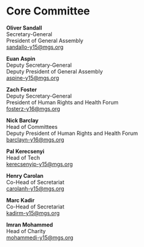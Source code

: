 # Core Committee

**Oliver Sandall**
<br/>Secretary-General
<br/>President of General Assembly
<br/>[sandallo-y15@mgs.org](mailto:sandallo-y15@mgs.org)

**Euan Aspin**
<br/>Deputy Secretary-General
<br/>Deputy President of General Assembly
<br>[aspine-y15@mgs.org](mailto:aspine-y15@mgs.org)

**Zach Foster**
<br/>Deputy Secretary-General
<br/>President of Human Rights and Health Forum
<br/>[fosterz-y16@mgs.org](mailto:fosterz-y16@mgs.org)

**Nick Barclay**
<br/>Head of Committees
<br/>Deputy President of Human Rights and Health Forum
<br/>[barclayn-y16@mgs.org](mailto:barclayn-y16@mgs.org)

**Pal Kerecsenyi**
<br/>Head of Tech
<br/>[kerecsenyip-y15@mgs.org](mailto:kerecsenyip-y15@mgs.org)

**Henry Carolan**
<br/>Co-Head of Secretariat
<br/>[carolanh-y15@mgs.org](mailto:carolanh-y15@mgs.org)

**Marc Kadir**
<br/>Co-Head of Secretariat
<br/>[kadirm-y15@mgs.org](mailto:kadirm-y15@mgs.org)

**Imran Mohammed**
<br/>Head of Charity
<br/>[mohammedi-y15@mgs.org](mailto:mohammedi-y15@mgs.org)
